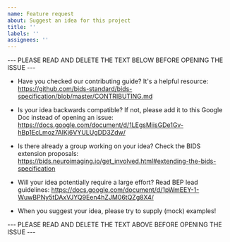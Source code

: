 ```yaml
---
name: Feature request
about: Suggest an idea for this project
title: ''
labels: ''
assignees: ''
---
```


--- PLEASE READ AND DELETE THE TEXT BELOW BEFORE OPENING THE ISSUE ---

- Have you checked our contributing guide? It's a helpful resource: https://github.com/bids-standard/bids-specification/blob/master/CONTRIBUTING.md

- Is your idea backwards compatible? If not, please add it to this Google Doc instead of opening an issue: https://docs.google.com/document/d/1LEgsMiisGDe1Gv-hBp1EcLmoz7AlKj6VYULUgDD3Zdw/

- Is there already a group working on your idea? Check the BIDS extension proposals: https://bids.neuroimaging.io/get_involved.html#extending-the-bids-specification

- Will your idea potentially require a large effort? Read BEP lead guidelines: https://docs.google.com/document/d/1pWmEEY-1-WuwBPNy5tDAxVJYQ9Een4hZJM06tQZg8X4/

- When you suggest your idea, please try to supply (mock) examples!

--- PLEASE READ AND DELETE THE TEXT ABOVE BEFORE OPENING THE ISSUE ---
